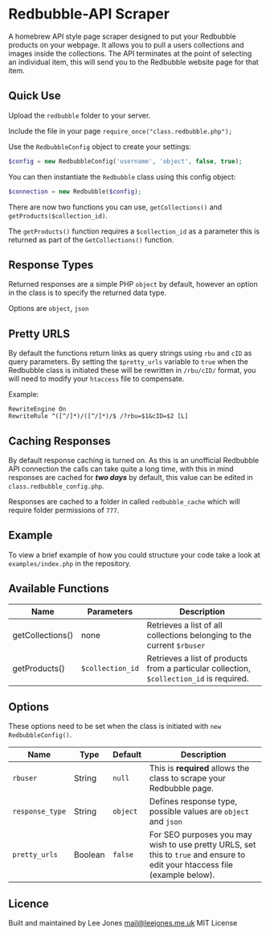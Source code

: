 # Redbubble-API Scraper

A homebrew API style page scraper designed to put your Redbubble products on your webpage. It allows you to pull a users collections and images inside the collections. The API terminates at the point of selecting an individual item, this will send you to the Redbubble website page for that item.

## Quick Use
Upload the ```redbubble``` folder to your server.

Include the file in your page ```require_once("class.redbubble.php");```

Use the `RedbubbleConfig` object to create your settings:

```php
$config = new RedbubbleConfig('username', 'object', false, true);
```

You can then instantiate the `Redbubble` class using this config object:

```php
$connection = new Redbubble($config);
```

There are now two functions you can use, ```getCollections()``` and ```getProducts($collection_id)```. 

The ```getProducts()``` function requires a ```$collection_id``` as a parameter this is returned as part of the ```GetCollections()``` function.

## Response Types

Returned responses are a simple PHP ```object``` by default, however an option in the class is to specify the returned data type.

Options are ```object```, ```json```

## Pretty URLS

By default the functions return links as query strings using ```rbu``` and ```cID``` as query parameters. By setting the ```$pretty_urls``` variable to ```true``` when the Redbubble class is initiated these will be rewritten in ```/rbu/cID/``` format, you will need to modify your ```htaccess``` file to compensate.

Example:

```
RewriteEngine On
RewriteRule ^([^/]*)/([^/]*)/$ /?rbu=$1&cID=$2 [L]
```

## Caching Responses

By default response caching is turned on. As this is an unofficial Redbubble API connection the calls can take quite a long time, with this in mind responses are cached for _**two days**_ by default, this value can be edited in `class.redbubble_config.php`.

Responses are cached to a folder in called `redbubble_cache` which will require folder permissions of `777`.

## Example

To view a brief example of how you could structure your code take a look at ```examples/index.php``` in the repository.

## Available Functions

| Name             | Parameters           | Description                                                                                  |
|------------------|----------------------|----------------------------------------------------------------------------------------------|
| getCollections() | none                 | Retrieves a list of all collections belonging to the current ```$rbuser```                    |
| getProducts()    | ```$collection_id``` | Retrieves a list of products from a particular collection, ```$collection_id``` is required. |

## Options

These options need to be set when the class is initiated with ```new RedbubbleConfig()```.

| Name                | Type    | Default       | Description                                                                                                     |
|---------------------|---------|---------------|-----------------------------------------------------------------------------------------------------------------|
| ```rbuser```        | String  | ```null```    | This is **required** allows the class to scrape your Redbubble page.                                              |
| ```response_type``` | String  | ```object```   | Defines response type, possible values are ```object``` and ```json```                             |
| ```pretty_urls```   | Boolean | ```false```   | For SEO purposes you may wish to use pretty URLS, set this to ```true``` and ensure to edit your htaccess file (example below).|

## Licence

Built and maintained by Lee Jones <mail@leejones.me.uk> MIT License
